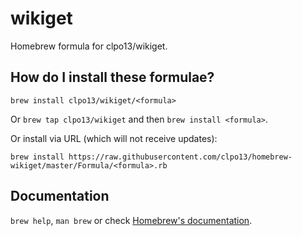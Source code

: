 # wikiget

Homebrew formula for clpo13/wikiget.

## How do I install these formulae?
`brew install clpo13/wikiget/<formula>`

Or `brew tap clpo13/wikiget` and then `brew install <formula>`.

Or install via URL (which will not receive updates):

```
brew install https://raw.githubusercontent.com/clpo13/homebrew-wikiget/master/Formula/<formula>.rb
```

## Documentation
`brew help`, `man brew` or check [Homebrew's documentation](https://docs.brew.sh).
